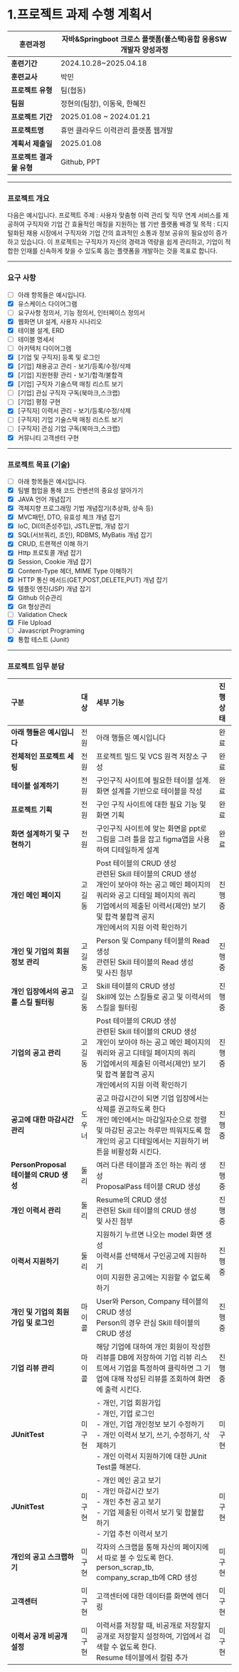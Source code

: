 # 1.프로젝트 과제 수행 계획서

| **훈련과정** | 자바&Springboot 크로스 플랫폼(풀스택)융합 응용SW개발자 양성과정 |
| --- | --- |
| **훈련기간** | 2024.10.28~2025.04.18 |
| **훈련교사** | 박민 |
| **프로젝트 유형** | 팀(협동) |
| **팀원** | 정현의(팀장), 이동욱, 한혜진 |
| **프로젝트 기간** | 2025.01.08 ~ 2024.01.21 |
| **프로젝트명** | 휴먼 클라우드 이력관리 플랫폼 웹개발 |
| **계획서 제출일** | 2025.01.08 |
| **프로젝트 결과물 유형** | Github, PPT |

---

###  프로젝트 개요
다음은 예시입니다.
프로젝트 주제 : 사용자 맞춤형 이력 관리 및 직무 연계 서비스를 제공하여 구직자와 기업 간 효율적인 매칭을 지원하는 웹 기반 플랫폼
배경 및 목적 : 디지털화된 채용 시장에서 구직자와 기업 간의 효과적인 소통과 정보 공유의 필요성이 증가하고 있습니다. 이 프로젝트는 구직자가 자신의 경력과 역량을 쉽게 관리하고, 기업이 적합한 인재를 신속하게 찾을 수 있도록 돕는 플랫폼을 개발하는 것을 목표로 합니다.

---

### 요구 사항

- [ ]  아래 항목들은 예시입니다.
- [x]  유스케이스 다이어그램
- [ ]  요구사항 정의서, 기능 정의서, 인터페이스 정의서
- [x]  웹화면 UI 설계, 사용자 시나리오
- [x]  테이블 설계, ERD
- [ ]  테이블 명세서
- [ ]  아키텍처 다이어그램
- [x]  [기업 및 구직자] 등록 및 로그인
- [x]  [기업] 채용공고 관리 - 보기/등록/수정/삭제
- [x]  [기업] 지원현황 관리 - 보기/합격/불합격
- [x]  [기업] 구직자 기술스택 매칭 리스트 보기
- [ ]  [기업] 관심 구직자 구독(북마크,스크랩)
- [ ]  [기업] 평점 구현
- [x]  [구직자] 이력서 관리 - 보기/등록/수정/삭제
- [ ]  [구직자] 기업 기술스택 매칭 리스트 보기
- [ ]  [구직자] 관심 기업 구독(북마크,스크랩)
- [x]  커뮤니티 고객센터 구현

---

### 프로젝트 목표 (기술)

- [ ]  아래 항목들은 예시입니다.
- [x]  팀별 협업을 통해 코드 컨벤션의 중요성 알아가기
- [x]  JAVA 언어 개념잡기
- [x]  객체지향 프로그래밍 기법 개념잡기(추상화, 상속 등)
- [x]  MVC패턴, DTO, 유효성 체크 개념 잡기
- [x]  IoC, DI(의존성주입), JSTL문법, 개념 잡기
- [x]  SQL(서브쿼리, 조인), RDBMS, MyBatis 개념 잡기
- [x]  CRUD, 트랜잭션 이해 하기
- [x]  Http 프로토콜 개념 잡기
- [x]  Session, Cookie 개념 잡기
- [x]  Content-Type 헤더, MIME Type 이해하기
- [x]  HTTP 통신 메서드(GET,POST,DELETE,PUT) 개념 잡기
- [x]  템플릿 엔진(JSP) 개념 잡기
- [x]  Github 이슈관리
- [x]  Git 형상관리
- [ ]  Validation Check
- [x]  File Upload
- [ ]  Javascript Programing
- [x]  통합 테스트 (Junit)

---

### 프로젝트 임무 분담
| **구분**                               | **대상** | **세부 기능**                                                                                                                                                                                                                    | **진행 상태** |
|:-------------------------------------- |:-------- |:-------------------------------------------------------------------------------------------------------------------------------------------------------------------------------------------------------------------------------- |:------------- |
| **아래 행들은 예시입니다**             | 전원     | 아래 행들은 예시입니다                                                                                                                                                                                                           | 완료          |
| **전체적인 프로젝트 세팅**             | 전원     | 프로젝트 빌드 및 VCS 원격 저장소 구성                                                                                                                                                                                            | 완료          |
| **테이블 설계하기**                    | 전원     | 구인구직 사이트에 필요한 테이블 설계. 화면 설계를 기반으로 테이블을 작성                                                                                                                                                         | 완료          |
| **프로젝트 기획**                      | 전원     | 구인 구직 사이트에 대한 필요 기능 및 화면 기획                                                                                                                                                                                   | 완료          |
| **화면 설계하기 및 구현하기**          | 전원     | 구인구직 사이트에 맞는 화면을 ppt로 그림을 그려 틀을 잡고 figma앱을 사용하여 디테일하게 설계                                                                                                                                     | 완료          |
| **개인 메인 페이지**                   | 고길동   | Post 테이블의 CRUD 생성<br>관련된 Skill 테이블의 CRUD 생성<br>개인이 보아야 하는 공고 메인 페이지의 쿼리와 공고 디테일 페이지의 쿼리<br>기업에서의 제출된 이력서(제안) 보기 및 합격 불합격 공지<br>개인에서의 지원 이력 확인하기 | 진행 중       |
| **개인 및 기업의 회원 정보 관리**      | 고길동   | Person 및 Company 테이블의 Read 생성<br>관련된 Skill 테이블의 Read 생성<br>및 사진 첨부                                                                                                                                          | 진행 중       |
| **개인 입장에서의 공고를 스킬 필터링** | 고길동   | Skill 테이블의 CRUD 생성<br>Skill에 있는 스킬들로 공고 및 이력서의 스킬을 필터링                                                                                                                                                 | 진행 중       |
| **기업의 공고 관리**                   | 고길동   | Post 테이블의 CRUD 생성<br>관련된 Skill 테이블의 CRUD 생성<br>개인이 보아야 하는 공고 메인 페이지의 쿼리와 공고 디테일 페이지의 쿼리<br>기업에서의 제출된 이력서(제안) 보기 및 합격 불합격 공지<br>개인에서의 지원 이력 확인하기 | 진행 중       |
| **공고에 대한 마감시간 관리**          | 도우너   | 공고 마감시간이 되면 기업 입장에서는 삭제를 권고하도록 한다<br>개인 메인에서는 마감일자순으로 정렬 및 마감된 공고는 하루만 띄워지도록 함<br>개인의 공고 디테일에서는 지원하기 버튼을 비활성화 시킨다.                            | 진행 중       |
| **PersonProposal 테이블의 CRUD 생성**  | 둘리     | 여러 다른 테이블과 조인 하는 쿼리 생성<br>ProposalPass 테이블 CRUD 생성                                                                                                                                                          | 진행 중       |
| **개인 이력서 관리**                   | 둘리     | Resume의 CRUD 생성<br>관련된 Skill 테이블의 CRUD 생성<br>및 사진 첨부                                                                                                                                                            | 진행 중       |
| **이력서 지원하기**                    | 둘리     | 지원하기 누르면 나오는 model 화면 생성<br>이력서를 선택해서 구인공고에 지원하기<br>이미 지원한 공고에는 지원할 수 없도록 하기                                                                                                    | 진행 중       |
| **개인 및 기업의 회원가입 및 로그인**  | 마이콜   | User와 Person, Company 테이블의 CRUD 생성<br>Person의 경우 관심 Skill 테이블의 CRUD 생성                                                                                                                                         | 진행 중       |
| **기업 리뷰 관리**                     | 마이콜   | 해당 기업에 대하여 개인 회원이 작성한 리뷰를 DB에 저장하여 기업 리뷰 리스트에서 기업을 특정하여 클릭하면 그 기업에 대해 작성된 리뷰를 조회하여 화면에 출력 시킨다.                                                               | 진행 중       |
| **JUnitTest**                          | 미구현   | - 개인, 기업 회원가입<br>- 개인, 기업 로그인<br>- 개인, 기업 개인정보 보기 수정하기<br>- 개인 이력서 보기, 쓰기, 수정하기, 삭제하기<br>- 개인 이력서 지원하기에 대한 JUnit Test를 해본다.                                        | 미구현        |
| **JUnitTest**                          | 미구현   | - 개인 메인 공고 보기<br>- 개인 마감시간 보기<br>- 개인 추천 공고 보기<br>- 기업 제출된 이력서 보기 및 합불합 하기<br>- 기업 추천 이력서 보기                                                                                    | 미구현        |
| **개인의 공고 스크랩하기**             | 미구현   | 각자의 스크랩을 통해 자신의 페이지에서 따로 볼 수 있도록 한다.<br>person_scrap_tb, company_scrap_tb에 CRD 생성                                                                                                                   | 미구현        |
| **고객센터**                           | 미구현   | 고객센터에 대한 데이터를 화면에 렌더링                                                                                                                                                                                           | 미구현        |
| **이력서 공개 비공개 설정**            | 미구현   | 이력서를 저장할 때, 비공개로 저장할지 공개로 저장할지 설정하여, 기업에서 검색할 수 없도록 한다.<br>Resume 테이블에서 컬럼 추가                                                                                                   | 미구현        |

